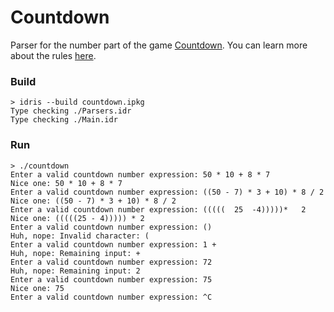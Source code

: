 # Countdown

Parser for the number part of the game [Countdown](https://en.wikipedia.org/wiki/Countdown_(game_show)).
You can learn more about the rules [here](http://www.datagenetics.com/blog/august32014/index.html).

### Build

```
> idris --build countdown.ipkg
Type checking ./Parsers.idr
Type checking ./Main.idr
```

### Run

```
> ./countdown
Enter a valid countdown number expression: 50 * 10 + 8 * 7
Nice one: 50 * 10 + 8 * 7
Enter a valid countdown number expression: ((50 - 7) * 3 + 10) * 8 / 2
Nice one: ((50 - 7) * 3 + 10) * 8 / 2
Enter a valid countdown number expression: (((((  25  -4)))))*   2
Nice one: (((((25 - 4))))) * 2
Enter a valid countdown number expression: ()
Huh, nope: Invalid character: (
Enter a valid countdown number expression: 1 +
Huh, nope: Remaining input: +
Enter a valid countdown number expression: 72
Huh, nope: Remaining input: 2
Enter a valid countdown number expression: 75
Nice one: 75
Enter a valid countdown number expression: ^C
```
